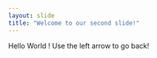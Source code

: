 ```yaml
---
layout: slide
title: "Welcome to our second slide!"
---
```

Hello World ! 
Use the left arrow to go back!
